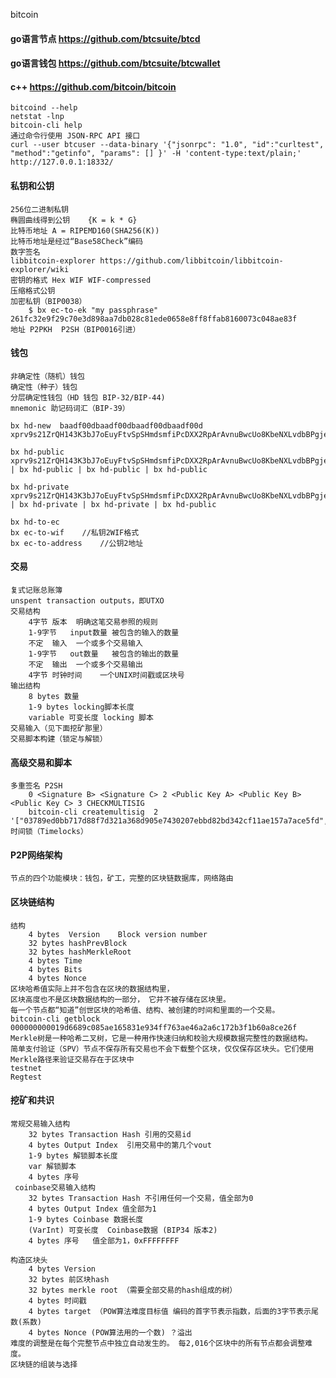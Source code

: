 bitcoin

#### go语言节点  https://github.com/btcsuite/btcd
#### go语言钱包 https://github.com/btcsuite/btcwallet

#### c++  https://github.com/bitcoin/bitcoin
    bitcoind --help
    netstat -lnp
    bitcoin-cli help
    通过命令行使用 JSON-RPC API 接口
    curl --user btcuser --data-binary '{"jsonrpc": "1.0", "id":"curltest", "method":"getinfo", "params": [] }' -H 'content-type:text/plain;' http://127.0.0.1:18332/
#### 私钥和公钥
    256位二进制私钥
    椭圆曲线得到公钥    {K = k * G}
    比特币地址 A = RIPEMD160(SHA256(K))
    比特币地址是经过“Base58Check”编码
    数字签名
    libbitcoin-explorer https://github.com/libbitcoin/libbitcoin-explorer/wiki
    密钥的格式 Hex WIF WIF-compressed
    压缩格式公钥
    加密私钥（BIP0038）
        $ bx ec-to-ek "my passphrase" 261fc32e9f29c70e3d898aa7db028c81ede0658e8ff8ffab8160073c048ae83f
    地址 P2PKH  P2SH（BIP0016引进）

#### 钱包
    非确定性（随机）钱包
    确定性（种子）钱包
    分层确定性钱包（HD 钱包 BIP-32/BIP-44)
    mnemonic 助记码词汇（BIP-39）

    bx hd-new  baadf00dbaadf00dbaadf00dbaadf00d
    xprv9s21ZrQH143K3bJ7oEuyFtvSpSHmdsmfiPcDXX2RpArAvnuBwcUo8KbeNXLvdbBPgjeFdEpQCAuxLaAP3bJRiiTdw1Kx4chf9zSGp95KBBR

    bx hd-public xprv9s21ZrQH143K3bJ7oEuyFtvSpSHmdsmfiPcDXX2RpArAvnuBwcUo8KbeNXLvdbBPgjeFdEpQCAuxLaAP3bJRiiTdw1Kx4chf9zSGp95KBBR | bx hd-public | bx hd-public | bx hd-public 

    bx hd-private xprv9s21ZrQH143K3bJ7oEuyFtvSpSHmdsmfiPcDXX2RpArAvnuBwcUo8KbeNXLvdbBPgjeFdEpQCAuxLaAP3bJRiiTdw1Kx4chf9zSGp95KBBR | bx hd-private | bx hd-private | bx hd-public 

    bx hd-to-ec
    bx ec-to-wif    //私钥2WIF格式
    bx ec-to-address    //公钥2地址

#### 交易
    复式记账总账簿
    unspent transaction outputs，即UTXO
    交易结构
        4字节	版本	明确这笔交易参照的规则
        1-9字节	input数量	被包含的输入的数量
        不定	输入	一个或多个交易输入
        1-9字节	out数量	被包含的输出的数量
        不定	输出	一个或多个交易输出
        4字节	时钟时间	一个UNIX时间戳或区块号
    输出结构
        8 bytes 数量
        1-9 bytes locking脚本长度
        variable 可变长度 locking 脚本
    交易输入（见下面挖矿那里）
    交易脚本构建（锁定与解锁）

#### 高级交易和脚本
    多重签名 P2SH
        0 <Signature B> <Signature C> 2 <Public Key A> <Public Key B> <Public Key C> 3 CHECKMULTISIG
        bitcoin-cli createmultisig  2 '["03789ed0bb717d88f7d321a368d905e7430207ebbd82bd342cf11ae157a7ace5fd","03dbc6764b8884a92e871274b87583e6d5c2a58819473e17e107ef3f6aa5a61626"]'
    时间锁（Timelocks）

#### P2P网络架构
    节点的四个功能模块：钱包，矿工，完整的区块链数据库，网络路由

#### 区块链结构
    结构
        4 bytes  Version	Block version number
        32 bytes hashPrevBlock
        32 bytes hashMerkleRoot
        4 bytes Time
        4 bytes Bits
        4 bytes Nonce
    区块哈希值实际上并不包含在区块的数据结构里，
    区块高度也不是区块数据结构的一部分， 它并不被存储在区块里。
    每一个节点都“知道”创世区块的哈希值、结构、被创建的时间和里面的一个交易。
    bitcoin-cli getblock 000000000019d6689c085ae165831e934ff763ae46a2a6c172b3f1b60a8ce26f
    Merkle树是一种哈希二叉树，它是一种用作快速归纳和校验大规模数据完整性的数据结构。
    简单支付验证（SPV）节点不保存所有交易也不会下载整个区块，仅仅保存区块头。它们使用Merkle路径来验证交易存在于区块中
    testnet
    Regtest
#### 挖矿和共识
    常规交易输入结构
        32 bytes Transaction Hash 引用的交易id
        4 bytes Output Index  引用交易中的第几个vout
        1-9 bytes 解锁脚本长度
        var 解锁脚本
        4 bytes 序号
     coinbase交易输入结构   
        32 bytes Transaction Hash 不引用任何一个交易，值全部为0
        4 bytes Output Index 值全部为1
        1-9 bytes Coinbase 数据长度
        (VarInt) 可变长度  Coinbase数据 (BIP34 版本2)
        4 bytes 序号   值全部为1，0xFFFFFFFF

    构造区块头
        4 bytes Version
        32 bytes 前区块hash
        32 bytes merkle root （需要全部交易的hash组成的树）
        4 bytes 时间戳
        4 bytes target （POW算法难度目标值 编码的首字节表示指数，后面的3字节表示尾数(系数)
        4 bytes Nonce (POW算法用的一个数) ？溢出
    难度的调整是在每个完整节点中独立自动发生的。 每2,016个区块中的所有节点都会调整难度。
    区块链的组装与选择

